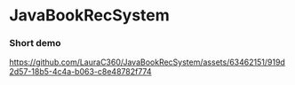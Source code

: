 # JavaBookRecSystem

### Short demo

https://github.com/LauraC360/JavaBookRecSystem/assets/63462151/919d2d57-18b5-4c4a-b063-c8e48782f774

